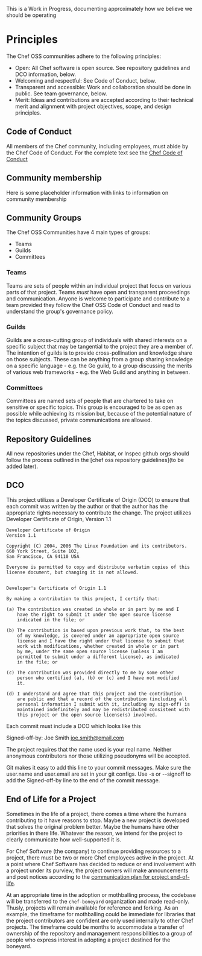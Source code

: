 This is a Work in Progress, documenting approximately how we believe we should be operating

# Principles

The Chef OSS communities adhere to the following principles:

  - Open: All Chef software is open source. See repository guidelines and DCO information, below.
  - Welcoming and respectful: See Code of Conduct, below.
  - Transparent and accessible: Work and collaboration should be done in public. See team governance, below.
  - Merit: Ideas and contributions are accepted according to their technical merit and alignment with project objectives, scope, and design principles.

## Code of Conduct

All members of the Chef community, including employees, must abide by the Chef Code of Conduct. For the complete text see the [Chef Code of Conduct](code-of-conduct.md)

## Community membership

Here is some placeholder information with links to information on community membership

## Community Groups

The Chef OSS Communities have 4 main types of groups:

  - Teams
  - Guilds
  - Committees

### Teams

Teams are sets of people within an individual project that focus on various parts of that project. Teams _must_ have open and transparent proceedings and communication. Anyone is welcome to participate and contribute to a team provided they follow the Chef OSS Code of Conduct and read to understand the group's governance policy.

### Guilds

Guilds are a cross-cutting group of individuals with shared interests on a specific subject that may be tangential to the project they are a member of. The intention of guilds is to provide cross-pollination and knowledge share on those subjects. These can be anything from a group sharing knowledge on a specific language - e.g. the Go guild, to a group discussing the merits of various web frameworks - e.g. the Web Guild and anything in between.

### Committees

Committees are named sets of people that are chartered to take on sensitive or specific topics. This group is encouraged to be as open as possible while achieving its mission but, because of the potential nature of the topics discussed, private communications are allowed.

## Repository Guidelines
All new repositories under the Chef, Habitat, or Inspec github orgs should follow the process outlined in the [chef oss repository guidelines](to be added later).

## DCO
This project utilizes a Developer Certificate of Origin (DCO) to ensure that each commit was written by the author or that the author has the appropriate rights necessary to contribute the change. The project utilizes Developer Certificate of Origin, Version 1.1
```
Developer Certificate of Origin
Version 1.1

Copyright (C) 2004, 2006 The Linux Foundation and its contributors.
660 York Street, Suite 102,
San Francisco, CA 94110 USA

Everyone is permitted to copy and distribute verbatim copies of this
license document, but changing it is not allowed.


Developer's Certificate of Origin 1.1

By making a contribution to this project, I certify that:

(a) The contribution was created in whole or in part by me and I
    have the right to submit it under the open source license
    indicated in the file; or

(b) The contribution is based upon previous work that, to the best
    of my knowledge, is covered under an appropriate open source
    license and I have the right under that license to submit that
    work with modifications, whether created in whole or in part
    by me, under the same open source license (unless I am
    permitted to submit under a different license), as indicated
    in the file; or

(c) The contribution was provided directly to me by some other
    person who certified (a), (b) or (c) and I have not modified
    it.

(d) I understand and agree that this project and the contribution
    are public and that a record of the contribution (including all
    personal information I submit with it, including my sign-off) is
    maintained indefinitely and may be redistributed consistent with
    this project or the open source license(s) involved.
```
Each commit must include a DCO which looks like this

Signed-off-by: Joe Smith <joe.smith@email.com>

The project requires that the name used is your real name. Neither anonymous contributors nor those utilizing pseudonyms will be accepted.

Git makes it easy to add this line to your commit messages. Make sure the user.name and user.email are set in your git configs. Use -s or --signoff to add the Signed-off-by line to the end of the commit message.

## End of Life for a Project

Sometimes in the life of a project, there comes a time where the humans contributing to it have reasons to stop. Maybe a new project is developed that solves the original problem better. Maybe the humans have other priorities in there life. Whatever the reason, we intend for the project to clearly communicate how well-supported it is.

For Chef Software (the company) to continue providing resources to a project, there must be two or more Chef employees active in the project. At a point where Chef Software has decided to reduce or end involvement with a project under its purview, the project owners will make announcements and post notices according to the [communication plan for project end-of-life](communication/project-eol.md).

At an appropriate time in the adoption or mothballing process, the codebase will be transferred to the `chef-boneyard` organization and made read-only. Thusly, projects will remain available for reference and forking. As an example, the timeframe for mothballing could be immediate for libraries that the project contributors are confident are only used internally to other Chef projects. The timeframe could be months to accommodate a transfer of ownership of the repository and management responsibilities to a group of people who express interest in adopting a project destined for the boneyard.